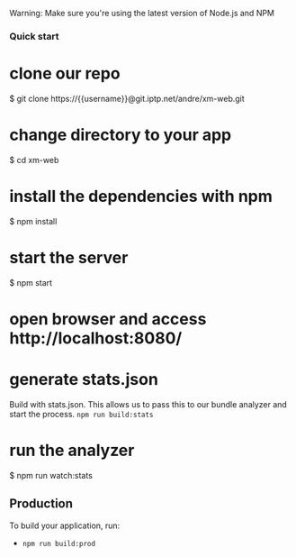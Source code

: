 Warning: Make sure you're using the latest version of Node.js and NPM


### Quick start
# clone our repo
$ git clone https://{{username}}@git.iptp.net/andre/xm-web.git

# change directory to your app
$ cd xm-web

# install the dependencies with npm
$ npm install

# start the server
$ npm start

# open browser and access http://localhost:8080/

# generate stats.json
Build with stats.json. This allows us to pass this to our bundle analyzer and start the process.
`npm run build:stats`

# run the analyzer
$ npm run watch:stats

## Production
To build your application, run:
* `npm run build:prod`
